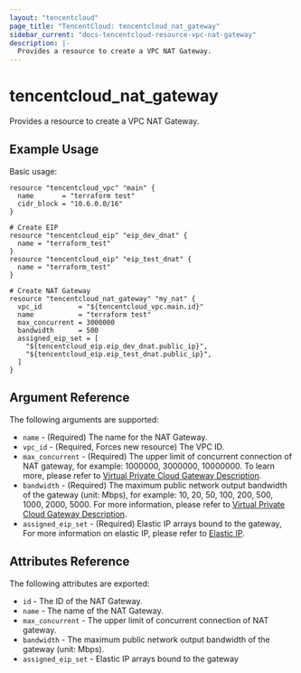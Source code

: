 ```yaml
---
layout: "tencentcloud"
page_title: "TencentCloud: tencentcloud_nat_gateway"
sidebar_current: "docs-tencentcloud-resource-vpc-nat-gateway"
description: |-
  Provides a resource to create a VPC NAT Gateway.
---
```


# tencentcloud_nat_gateway

Provides a resource to create a VPC NAT Gateway.

## Example Usage

Basic usage:

```hcl
resource "tencentcloud_vpc" "main" {
  name       = "terraform test"
  cidr_block = "10.6.0.0/16"
}

# Create EIP
resource "tencentcloud_eip" "eip_dev_dnat" {
  name = "terraform_test"
}
resource "tencentcloud_eip" "eip_test_dnat" {
  name = "terraform_test"
}

# Create NAT Gateway
resource "tencentcloud_nat_gateway" "my_nat" {
  vpc_id         = "${tencentcloud_vpc.main.id}"
  name           = "terraform test"
  max_concurrent = 3000000
  bandwidth      = 500
  assigned_eip_set = [
    "${tencentcloud_eip.eip_dev_dnat.public_ip}",
    "${tencentcloud_eip.eip_test_dnat.public_ip}",
  ]
}
```

## Argument Reference

The following arguments are supported:

* `name` - (Required) The name for the NAT Gateway.
* `vpc_id` - (Required, Forces new resource) The VPC ID.
* `max_concurrent` - (Required) The upper limit of concurrent connection of NAT gateway, for example: 1000000, 3000000, 10000000. To learn more, please refer to [Virtual Private Cloud Gateway Description](https://intl.cloud.tencent.com/doc/product/215/1682).
* `bandwidth` - (Required) The maximum public network output bandwidth of the gateway (unit: Mbps), for example: 10, 20, 50, 100, 200, 500, 1000, 2000, 5000. For more information, please refer to [Virtual Private Cloud Gateway Description](https://intl.cloud.tencent.com/doc/product/215/1682).
* `assigned_eip_set` - (Required) Elastic IP arrays bound to the gateway, For more information on elastic IP, please refer to [Elastic IP](eip.html).

## Attributes Reference

The following attributes are exported:

* `id` - The ID of the NAT Gateway.
* `name` - The name of the NAT Gateway.
* `max_concurrent` - The upper limit of concurrent connection of NAT gateway.
* `bandwidth` - The maximum public network output bandwidth of the gateway (unit: Mbps).
* `assigned_eip_set` - Elastic IP arrays bound to the gateway
